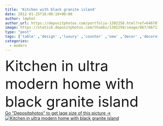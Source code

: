 ```yaml
---
title: 'Kitchen with black granite island'
date: 2012-01-25T16:00:19+00:00
author: lmphot
author_url: https://depositphotos.com/portfolio-1392258.html?ref=64678756
image: https://static8.depositphotos.com/thumbs/1392258/image/867/8671124/api_thumb_450.jpg?forcejpeg=true
type: "post"
tags: ['table' ,'design' ,'luxury' ,'counter' ,'new' ,'Decor' ,'decorate' ,'kitchen' ,'cuisine' ,'meal' ,'family' ,'chair' ,'black' ,'dinner' ,'modern' ,'splash' ,'back' ,'architecture' ,'estate' ,'house' ,'eat' ,'real' ,'interior' ,'dwelling' ,'home' ,'tile' ,'with' ,'furniture' ,'room' ,'wood' ,'floor' ,'stainless' ,'in' ,'living' ,'lighting' ,'residence' ,'residential' ,'dining' ,'appliance' ,'granite' ,'slate' ,'island' ,'marble' ,'Suburb' ,'cabinet' ,'furnishings' ,'supper' ,'photos' ,'stove' ,'upscale' ]
categories: 
  - modern
---
```

<div aling="center">
            <font size="60"> Kitchen in ultra modern home with black granite island</font>   
</div>
<div>
    <a href='https://static8.depositphotos.com/thumbs/1392258/image/867/8671124/api_thumb_450.jpg?forcejpeg=true?ref=64678756' target=_blank > Go "Depositphotos" to get lage size of this picture ->
        <img href='https://static8.depositphotos.com/thumbs/1392258/image/867/8671124/api_thumb_450.jpg?forcejpeg=true?ref=64678756' src='https://static8.depositphotos.com/1392258/867/i/950/depositphotos_8671124-stock-photo-kitchen-with-black-granite-island.jpg?forcejpeg=true' alt='Kitchen in ultra modern home with black granite island' >
    </a>
</div>
